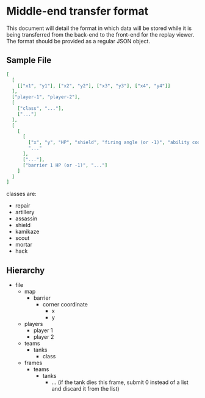 # Middle-end transfer format

This document will detail the format in which data will be stored while it is being transferred from the back-end to the front-end for the replay viewer. The format should be provided as a regular JSON object.

## Sample File

```json
[
  [
    [["x1", "y1"], ["x2", "y2"], ["x3", "y3"], ["x4", "y4"]]
  ],
  ["player-1", "player-2"],
  [
    ["class", "..."],
    ["..."]
  ],
  [
    [
      [
        ["x", "y", "HP", "shield", "firing angle (or -1)", "ability cooldown", "ability target (or -1, or 0 for self-cast, or [x, y] for coordinate cast)", ["status effects", "..."]],
        "..."
      ],
      ["..."],
      ["barrier 1 HP (or -1)", "..."]
    ]
  ]
]
```

classes are:
- repair
- artillery
- assassin
- shield
- kamikaze
- scout
- mortar
- hack

## Hierarchy

- file
  - map
    - barrier
      - corner coordinate
        - x
        - y
  - players
    - player 1
    - player 2
  - teams
    - tanks
      - class
  - frames
    - teams
      - tanks
        - ... (if the tank dies this frame, submit 0 instead of a list and discard it from the list)

